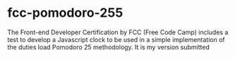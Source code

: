 # fcc-pomodoro-255

The Front-end Developer Certification by FCC (Free Code Camp) includes a test to develop a Javascript clock to be used in a simple implementation of the duties load Pomodoro 25 methodology. It is my version submitted
